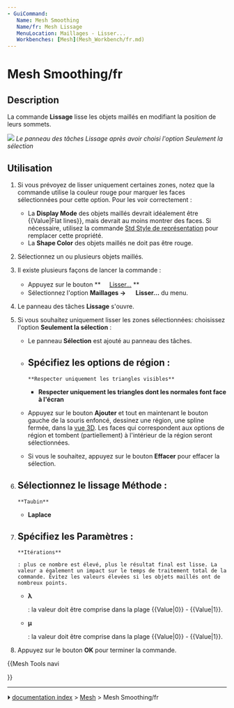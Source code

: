 ```yaml
---
- GuiCommand:
   Name: Mesh Smoothing
   Name/fr: Mesh Lissage
   MenuLocation: Maillages - Lisser...
   Workbenches: [Mesh](Mesh_Workbench/fr.md)
---
```


# Mesh Smoothing/fr

## Description

La commande **Lissage** lisse les objets maillés en modifiant la position de leurs sommets.

![](images/Meshes_Smooth.jpg ) 
*Le panneau des tâches Lissage après avoir choisi l'option Seulement la sélection*



## Utilisation

1.  Si vous prévoyez de lisser uniquement certaines zones, notez que la commande utilise la couleur rouge pour marquer les faces sélectionnées pour cette option. Pour les voir correctement :
    -   La **Display Mode** des objets maillés devrait idéalement être {{Value|Flat lines}}, mais devrait au moins montrer des faces. Si nécessaire, utilisez la commande [Std Style de représentation](Std_DrawStyle/fr.md) pour remplacer cette propriété.
    -   La **Shape Color** des objets maillés ne doit pas être rouge.
2.  Sélectionnez un ou plusieurs objets maillés.
3.  Il existe plusieurs façons de lancer la commande :
    -   Appuyez sur le bouton **<img src="images/Mesh_Smoothing.svg" width=16px> [Lisser...](Mesh_Smoothing/fr.md)
**
    -   Sélectionnez l\'option **Maillages → <img src="images/Mesh_Smoothing.svg" width=16px> Lisser...** du menu.
4.  Le panneau des tâches **Lissage** s\'ouvre.
5.  Si vous souhaitez uniquement lisser les zones sélectionnées: choisissez l\'option **Seulement la sélection** :
    -   Le panneau **Sélection** est ajouté au panneau des tâches.
    -   Spécifiez les options de région :
        -   
            **Respecter uniquement les triangles visibles**
            

        -   
            **Respecter uniquement les triangles dont les normales font face à l'écran**
            
    -   Appuyez sur le bouton **Ajouter** et tout en maintenant le bouton gauche de la souris enfoncé, dessinez une région, une spline fermée, dans la [vue 3D](3D_view/fr.md). Les faces qui correspondent aux options de région et tombent (partiellement) à l\'intérieur de la région seront sélectionnées.
    -   Si vous le souhaitez, appuyez sur le bouton **Effacer** pour effacer la sélection.
6.  Sélectionnez le lissage **Méthode** :
    -   
        **Taubin**
        

    -   
        **Laplace**
        
7.  Spécifiez les **Paramètres** :
    -   
        **Itérations**
        
        : plus ce nombre est élevé, plus le résultat final est lisse. La valeur a également un impact sur le temps de traitement total de la commande. Évitez les valeurs élevées si les objets maillés ont de nombreux points.

    -   
        **λ**
        
        : la valeur doit être comprise dans la plage {{Value|0}} - {{Value|1}}.

    -   
        **μ**
        
        : la valeur doit être comprise dans la plage {{Value|0}} - {{Value|1}}.
8.  Appuyez sur le bouton **OK** pour terminer la commande.





{{Mesh Tools navi

}}



---
⏵ [documentation index](../README.md) > [Mesh](Mesh_Workbench.md) > Mesh Smoothing/fr
